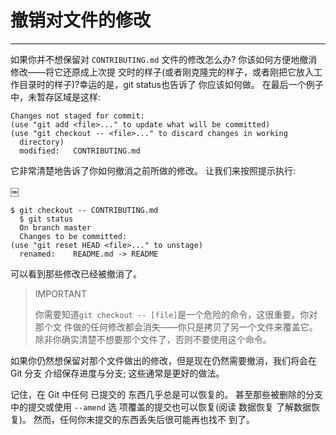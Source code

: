 # 撤销对文件的修改
---- 
如果你并不想保留对 `CONTRIBUTING.md` 文件的修改怎么办? 你该如何方便地撤消修改——将它还原成上次提 交时的样子(或者刚克隆完的样子，或者刚把它放入工作目录时的样子)?幸运的是，git status也告诉了 你应该如何做。 在最后一个例子中，未暂存区域是这样: 


	
	Changes not staged for commit:
	(use "git add <file>..." to update what will be committed)
	(use "git checkout -- <file>..." to discard changes in working
	  directory)
	  modified:   CONTRIBUTING.md



它非常清楚地告诉了你如何撤消之前所做的修改。 让我们来按照提示执行:

￼

	  
	$ git checkout -- CONTRIBUTING.md
	  $ git status
	  On branch master
	  Changes to be committed:
	(use "git reset HEAD <file>..." to unstage)
	  renamed:    README.md -> README


可以看到那些修改已经被撤消了。 

> IMPORTANT
> 
> 你需要知道`git checkout -- [file]`是一个危险的命令，这很重要。你对那个文 件做的任何修改都会消失——你只是拷贝了另一个文件来覆盖它。 除非你确实清楚不想要那个文件了，否则不要使用这个命令。 

如果你仍然想保留对那个文件做出的修改，但是现在仍然需要撤消，我们将会在 Git 分支 介绍保存进度与分支; 这些通常是更好的做法。 

记住，在 Git 中任何 已提交的 东西几乎总是可以恢复的。 甚至那些被删除的分支中的提交或使用 `--amend` 选 项覆盖的提交也可以恢复(阅读 数据恢复 了解数据恢复)。 然而，任何你未提交的东西丢失后很可能再也找不 到了。